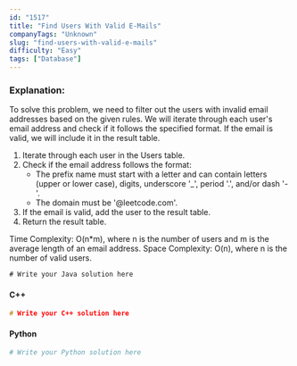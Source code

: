 ```yaml
---
id: "1517"
title: "Find Users With Valid E-Mails"
companyTags: "Unknown"
slug: "find-users-with-valid-e-mails"
difficulty: "Easy"
tags: ["Database"]
---
```


### Explanation:
To solve this problem, we need to filter out the users with invalid email addresses based on the given rules. We will iterate through each user's email address and check if it follows the specified format. If the email is valid, we will include it in the result table.

1. Iterate through each user in the Users table.
2. Check if the email address follows the format:
   - The prefix name must start with a letter and can contain letters (upper or lower case), digits, underscore '_', period '.', and/or dash '-'.
   - The domain must be '@leetcode.com'.
3. If the email is valid, add the user to the result table.
4. Return the result table.

Time Complexity: O(n*m), where n is the number of users and m is the average length of an email address.
Space Complexity: O(n), where n is the number of valid users.

```java
# Write your Java solution here
```

#### C++
```cpp
# Write your C++ solution here
```

#### Python
```python
# Write your Python solution here
```